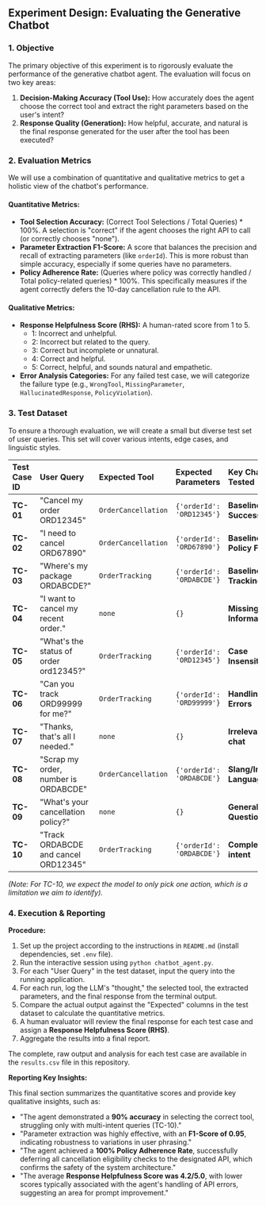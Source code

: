 ## Experiment Design: Evaluating the Generative Chatbot

### 1. Objective

The primary objective of this experiment is to rigorously evaluate the performance of the generative chatbot agent. The evaluation will focus on two key areas:

1.  **Decision-Making Accuracy (Tool Use):** How accurately does the agent choose the correct tool and extract the right parameters based on the user's intent?
2.  **Response Quality (Generation):** How helpful, accurate, and natural is the final response generated for the user after the tool has been executed?

### 2. Evaluation Metrics

We will use a combination of quantitative and qualitative metrics to get a holistic view of the chatbot's performance.

#### Quantitative Metrics:

* **Tool Selection Accuracy:** (Correct Tool Selections / Total Queries) \* 100%. A selection is "correct" if the agent chooses the right API to call (or correctly chooses "none").
* **Parameter Extraction F1-Score:** A score that balances the precision and recall of extracting parameters (like `orderId`). This is more robust than simple accuracy, especially if some queries have no parameters.
* **Policy Adherence Rate:** (Queries where policy was correctly handled / Total policy-related queries) \* 100%. This specifically measures if the agent correctly defers the 10-day cancellation rule to the API.

#### Qualitative Metrics:

* **Response Helpfulness Score (RHS):** A human-rated score from 1 to 5.
    * 1: Incorrect and unhelpful.
    * 2: Incorrect but related to the query.
    * 3: Correct but incomplete or unnatural.
    * 4: Correct and helpful.
    * 5: Correct, helpful, and sounds natural and empathetic.
* **Error Analysis Categories:** For any failed test case, we will categorize the failure type (e.g., `WrongTool`, `MissingParameter`, `HallucinatedResponse`, `PolicyViolation`).

### 3. Test Dataset

To ensure a thorough evaluation, we will create a small but diverse test set of user queries. This set will cover various intents, edge cases, and linguistic styles.

| Test Case ID | User Query                                       | Expected Tool      | Expected Parameters   | Key Challenge Tested          |
| :----------- | :----------------------------------------------- | :----------------- | :-------------------- | :---------------------------- |
| **TC-01** | "Cancel my order ORD12345"                       | `OrderCancellation`| `{'orderId': 'ORD12345'}` | **Baseline - Success** |
| **TC-02** | "I need to cancel ORD67890"                      | `OrderCancellation`| `{'orderId': 'ORD67890'}` | **Baseline - Policy Failure** |
| **TC-03** | "Where's my package ORDABCDE?"                   | `OrderTracking`    | `{'orderId': 'ORDABCDE'}` | **Baseline - Tracking** |
| **TC-04** | "I want to cancel my recent order."              | `none`             | `{}`                  | **Missing Information** |
| **TC-05** | "What's the status of order ord12345?"           | `OrderTracking`    | `{'orderId': 'ORD12345'}` | **Case Insensitivity** |
| **TC-06** | "Can you track ORD99999 for me?"                 | `OrderTracking`    | `{'orderId': 'ORD99999'}` | **Handling API Errors** |
| **TC-07** | "Thanks, that's all I needed."                   | `none`             | `{}`                  | **Irrelevant/Chit-chat** |
| **TC-08** | "Scrap my order, number is ORDABCDE"             | `OrderCancellation`| `{'orderId': 'ORDABCDE'}` | **Slang/Informal Language** |
| **TC-09** | "What's your cancellation policy?"               | `none`             | `{}`                  | **General Question** |
| **TC-10** | "Track ORDABCDE and cancel ORD12345"             | `OrderTracking`    | `{'orderId': 'ORDABCDE'}` | **Complex/Multi-intent** |

*(Note: For TC-10, we expect the model to only pick one action, which is a limitation we aim to identify).*

### 4. Execution & Reporting

**Procedure:**

1.  Set up the project according to the instructions in `README.md` (install dependencies, set `.env` file).
2.  Run the interactive session using `python chatbot_agent.py`.
3.  For each "User Query" in the test dataset, input the query into the running application.
4.  For each run, log the LLM's "thought," the selected tool, the extracted parameters, and the final response from the terminal output.
5.  Compare the actual output against the "Expected" columns in the test dataset to calculate the quantitative metrics.
6.  A human evaluator will review the final response for each test case and assign a **Response Helpfulness Score (RHS)**.
7.  Aggregate the results into a final report.

The complete, raw output and analysis for each test case are available in the `results.csv` file in this repository.

**Reporting Key Insights:**

This final section summarizes the quantitative scores and provide key qualitative insights, such as:

* "The agent demonstrated a **90% accuracy** in selecting the correct tool, struggling only with multi-intent queries (TC-10)."
* "Parameter extraction was highly effective, with an **F1-Score of 0.95**, indicating robustness to variations in user phrasing."
* "The agent achieved a **100% Policy Adherence Rate**, successfully deferring all cancellation eligibility checks to the designated API, which confirms the safety of the system architecture."
* "The average **Response Helpfulness Score was 4.2/5.0**, with lower scores typically associated with the agent's handling of API errors, suggesting an area for prompt improvement."
